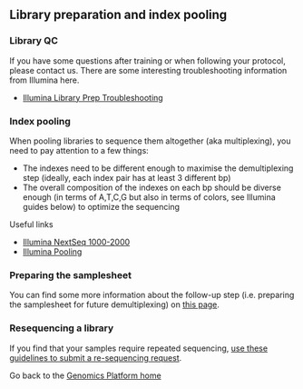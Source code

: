## Library preparation and index pooling

### Library QC
If you have some questions after training or when following your protocol, please contact us. There are some interesting troubleshooting information from Illumina here.
* [Illumina Library Prep Troubleshooting](https://knowledge.illumina.com/library-preparation/general/library-preparation-general-troubleshooting-list/000001911)


### Index pooling
When pooling libraries to sequence them altogether (aka multiplexing), you need to pay attention to a few things:
* The indexes need to be different enough to maximise the demultiplexing step (ideally, each index pair has at least 3 different bp)
* The overall composition of the indexes on each bp should be diverse enough (in terms of A,T,C,G but also in terms of colors, see Illumina guides below) to optimize the sequencing

 Useful links
* [Illumina NextSeq 1000-2000](https://knowledge.illumina.com/instrumentation/nextseq-1000-2000/instrumentation-nextseq-1000-2000-reference_material-list/000003339)  
* [Illumina Pooling](https://support-docs.illumina.com/SHARE/IndexAdaptersPooling/Content/SHARE/IndexAdaptersPooling/SequencingChemistry.htm)


### Preparing the samplesheet
You can find some more information about the follow-up step (i.e. preparing the samplesheet for future demultiplexing) on [this page](/demux/).


### Resequencing a library

If you find that your samples require repeated sequencing, [use these guidelines to submit a re-sequencing request](/resequencing/). 

 
Go back to the [Genomics Platform home](https://sundgenomics.github.io)
